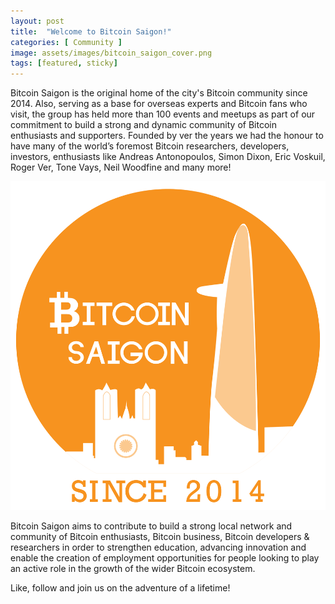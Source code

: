 ```yaml
---
layout: post
title:  "Welcome to Bitcoin Saigon!"
categories: [ Community ]
image: assets/images/bitcoin_saigon_cover.png
tags: [featured, sticky]
---
```

Bitcoin Saigon is the original home of the city's Bitcoin community since 2014. Also, serving as a base for overseas experts and Bitcoin fans who visit, the group has held more than 100 events and meetups as part of our commitment to build a strong and dynamic community of Bitcoin enthusiasts and supporters.
Founded by ver the years we had the honour to have many of the world’s foremost Bitcoin researchers, developers, investors, enthusiasts like Andreas Antonopoulos, Simon Dixon, Eric Voskuil, Roger Ver, Tone Vays, Neil Woodfine and many more!

![](../assets/images/bitcoin_saigon_logo.png)

Bitcoin Saigon aims to contribute to build a strong local network and community of Bitcoin enthusiasts, Bitcoin business, Bitcoin developers & researchers in order to strengthen education, advancing innovation and enable the creation of employment opportunities for people looking to play an active role in the growth of the wider Bitcoin ecosystem.

Like, follow and join us on the adventure of a lifetime!
